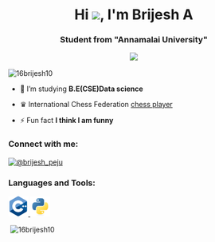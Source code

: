 <h1 align="center">Hi <img src="https://media.giphy.com/media/hvRJCLFzcasrR4ia7z/giphy.gif" width="30">, I'm Brijesh A</h1>
<h3 align="center">Student from "Annamalai University"</h3>
<p align="center">
	<a href="https://github.com/16Brijesh10">
		<img src="https://readme-typing-svg.herokuapp.com/?lines=Data+Science+Student;Ready%20to%20learn%20new%20things;DS%20|%20AI%20|%20ML%20Enthusiastic;Ready%20to%20learn%20new%20things&center=true&width=380&height=45">
	</a>
</p>


<p align="left"> <img src="https://komarev.com/ghpvc/?username=16brijesh10&label=Profile%20views&color=0e75b6&style=flat" alt="16brijesh10" /> </p>

- 🔭 I’m studying **B.E(CSE)Data science**

- ♛ International Chess Federation [chess player](https://ratings.fide.com/profile/45094705)

- ⚡ Fun fact **I think I am funny**

<h3 align="left">Connect with me:</h3>
<p align="left">
<a href="https://www.hackerrank.com/brijesh_peju" target="blank"><img align="center" src="https://raw.githubusercontent.com/rahuldkjain/github-profile-readme-generator/master/src/images/icons/Social/hackerrank.svg" alt="@brijesh_peju" height="30" width="40" /></a>
</p>

<h3 align="left">Languages and Tools:</h3>
<p align="left"> <a href="https://www.w3schools.com/cpp/" target="_blank" rel="noreferrer"> <img src="https://raw.githubusercontent.com/devicons/devicon/master/icons/cplusplus/cplusplus-original.svg" alt="cplusplus" width="40" height="40"/> </a> <a href="https://www.python.org" target="_blank" rel="noreferrer"> <img src="https://raw.githubusercontent.com/devicons/devicon/master/icons/python/python-original.svg" alt="python" width="40" height="40"/> </a> </p>

<p>&nbsp;<img align="center" src="https://github-readme-stats.vercel.app/api?username=16brijesh10&show_icons=true&locale=en" alt="16brijesh10" /></p>
